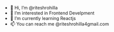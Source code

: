 - 👋 Hi, I’m @riteshrohilla
- 👀 I’m interested in Frontend Develpment
- 🌱 I’m currently learning Reactjs
- 📫 You can reach me @riteshrohilla4gmail.com

<!---
riteshrohilla/riteshrohilla is a ✨ special ✨ repository because its `README.md` (this file) appears on your GitHub profile.
You can click the Preview link to take a look at your changes.
--->
